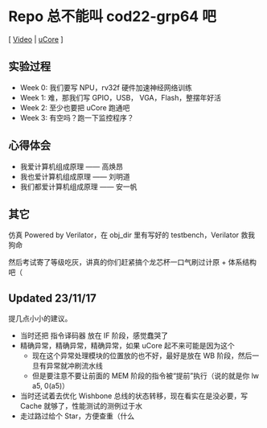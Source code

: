 # Repo 总不能叫 cod22-grp64 吧

[ [Video](https://www.bilibili.com/video/BV1J24y1Q7s2/) | [uCore](https://github.com/c7w/ucore-cod22-grp64) ]


## 实验过程
- Week 0: 我们要写 NPU，rv32f 硬件加速神经网络训练
- Week 1: 难，那我们写 GPIO，USB， VGA，Flash，整摆年好活
- Week 2: 至少也要把 uCore 跑通吧
- Week 3: 有空吗？跑一下监控程序？

## 心得体会
- 我爱计算机组成原理 —— 高焕昂
- 我也爱计算机组成原理 —— 刘明道
- 我们都爱计算机组成原理 —— 安一帆

## 其它

仿真 Powered by Verilator，在 obj_dir 里有写好的 testbench，Verilator 救我狗命

然后考试寄了等级吃灰，讲真的你们赶紧搞个龙芯杯一口气刷过计原 + 体系结构吧（

## Updated 23/11/17

提几点小小的建议。

- 当时还把 指令译码器 放在 IF 阶段，感觉蠢哭了
- 精确异常，精确异常，精确异常，如果 uCore 起不来可能是因为这个
    - 现在这个异常处理模块的位置放的也不好，最好是放在 WB 阶段，然后一旦有异常就冲刷流水线
    - 但是要注意不要让前面的 MEM 阶段的指令被“提前”执行（说的就是你 lw a5, 0(a5)）
- 当时还试着去优化 Wishbone 总线的状态转移，现在看实在是没必要，写 Cache 就够了，性能测试的测例过于水
- 走过路过给个 Star，方便查重（什么
